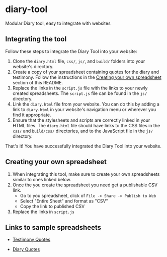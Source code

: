 # diary-tool

Modular Diary tool, easy to integrate with websites

## Integrating the tool

Follow these steps to integrate the Diary Tool into your website:

1. Clone the `diary.html` file, `css/`, `js/`, and `build/` folders into your website's directory.
2. Create a copy of your spreadsheet containing quotes for the diary and testimony. Follow the instructions in the [Creating your own spreadsheet](README.md#creating-your-own-spreadsheet) section of this README.
3. Replace the links in the `script.js` file with the links to your newly created spreadsheets. The `script.js` file can be found in the `js/` directory.
4. Link the `diary.html` file from your website. You can do this by adding a link to `diary.html` in your website's navigation menu or wherever you find it appropriate.
5. Ensure that the stylesheets and scripts are correctly linked in your HTML files. The `diary.html` file should have links to the CSS files in the `css/` and `build/css/` directories, and to the JavaScript file in the `js/` directory.

That's it! You have successfully integrated the Diary Tool into your website.

## Creating your own spreadsheet

1. When integrating this tool, make sure to create your own spreadsheets similar to ones linked below.
2. Once the you create the spreadsheet you need get a publishable CSV link.
   - Go to you spreadsheet, click of `File -> Share -> Publish to Web`
   - Select "Entire Sheet" and format as "CSV"
   - Copy the link to published CSV
3. Replace the links in `script.js`

## Links to sample spreadsheets

- [Testimony Quotes](https://docs.google.com/spreadsheets/d/1vZuEXFWs6IZxtkYXPe5M0gaVITSw0kfWYyjci9bBHyc/edit#gid=0)

- [Diary Quotes](https://docs.google.com/spreadsheets/d/1vZuEXFWs6IZxtkYXPe5M0gaVITSw0kfWYyjci9bBHyc/edit#gid=0)
